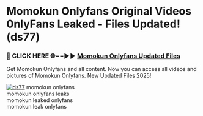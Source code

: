 # Momokun Onlyfans Original Videos 0nlyFans Leaked - Files Updated! (ds77)

<h3>🔴 CLICK HERE 🌐==►► <a href="https://tinyurl.com/2jnfzry5" rel="nofollow">Momokun Onlyfans Updated Files</a></h3>

Get Momokun Onlyfans and all content. Now you can access all videos and pictures of Momokun Onlyfans. New Updated Files 2025!

[![ds77](https://i.imgur.com/GyGTBgg.gif)](https://tinyurl.com/2jnfzry5)
momokun onlyfans<br>
momokun onlyfans leaks<br>
momokun leaked onlyfans<br>
momokun leak onlyfans